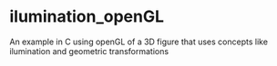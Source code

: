 # ilumination_openGL
An example in C using openGL of a 3D figure that uses concepts like ilumination and geometric transformations 
